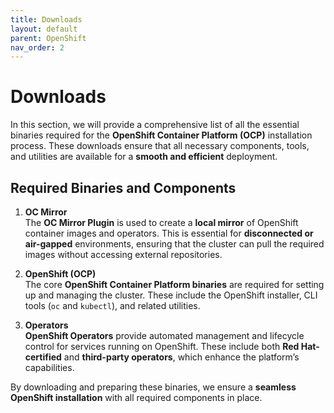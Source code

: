```yaml
---
title: Downloads
layout: default
parent: OpenShift
nav_order: 2
---
```


# **Downloads**  

In this section, we will provide a comprehensive list of all the essential binaries required for the **OpenShift Container Platform (OCP)** installation process. These downloads ensure that all necessary components, tools, and utilities are available for a **smooth and efficient** deployment.

## **Required Binaries and Components**  

1. **OC Mirror**  
   The **OC Mirror Plugin** is used to create a **local mirror** of OpenShift container images and operators. This is essential for **disconnected or air-gapped** environments, ensuring that the cluster can pull the required images without accessing external repositories.

2. **OpenShift (OCP)**  
   The core **OpenShift Container Platform binaries** are required for setting up and managing the cluster. These include the OpenShift installer, CLI tools (`oc` and `kubectl`), and related utilities.

3. **Operators**  
   **OpenShift Operators** provide automated management and lifecycle control for services running on OpenShift. These include both **Red Hat-certified** and **third-party operators**, which enhance the platform’s capabilities.



By downloading and preparing these binaries, we ensure a **seamless OpenShift installation** with all required components in place. 
